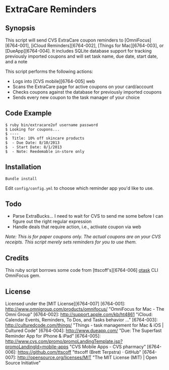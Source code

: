 
# ExtraCare Reminders

## Synopsis

This script will send CVS ExtraCare coupon reminders to [OmniFocus][6764-001], [iCloud Reminders][6764-002], [Things for Mac][6764-003], or [DueApp][6764-004]. It includes SQLite database support for tracking previously imported coupons and will set task name, due date, start date, and a note

This script performs the following actions:

+ Logs into [CVS mobile][6764-005] web
+ Scans the ExtraCare page for active coupons on your card/account
+ Checks coupons against the database for previously imported coupons
+ Sends every new coupon to the task manager of your choice

## Code Example

    $ ruby bin/extracare2of username password
    $ Looking for coupons...
    $ ----
    $  Title: 10% off skincare products
    $  - Due Date: 8/10/2013
    $  - Start Date: 8/1/2013
    $  - Note: Reedemable in-store only
    


## Installation

    Bundle install

Edit `config/config.yml` to choose which reminder app you'd like to use.

## Todo

+ Parse ExtraBucks... I need to wait for CVS to send me some before I can figure out the right regular expression
+ Handle deals that require action, i.e., activate coupon via web

_Note: This is for paper coupons only. The actual coupons are on your CVS receipts. This script merely sets reminders for you to use them._

## Credits

This ruby script borrows some code from [ttscoff's][6764-006] [otask](http://brettterpstra.com/2011/07/02/otask-cli-for-omnifocus/) CLI OmniFocus gem.

## License

Licensed under the [MIT License][6764-007]
[6764-001]: http://www.omnigroup.com/products/omnifocus/ "OmniFocus for Mac - The Omni Group"
[6764-002]: http://support.apple.com/kb/ht4861 "iCloud: Calendar Events, Reminders, To Dos, and Tasks behavior ..."
[6764-003]: http://culturedcode.com/things/ "Things - task management for Mac &amp; iOS | Cultured Code"
[6764-004]: http://www.dueapp.com/ "Due: The Superfast Reminder App for iPhone &amp; iPad"
[6764-005]: http://www.cvs.com/promo/promoLandingTemplate.jsp?promoLandingId=mobile-apps "CVS Mobile Apps - CVS pharmacy"
[6764-006]: https://github.com/ttscoff "ttscoff (Brett Terpstra) · GitHub"
[6764-007]: http://opensource.org/licenses/MIT "The MIT License (MIT) | Open Source Initiative"